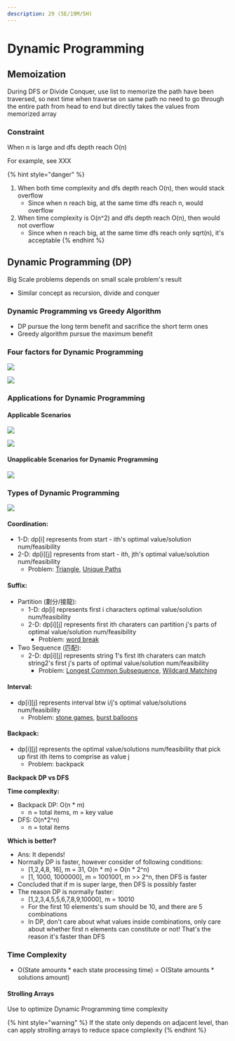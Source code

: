 ```yaml
---
description: 29 (5E/19M/5H)
---
```


# Dynamic Programming

## Memoization

During DFS or Divide Conquer, use list to memorize the path have been traversed, so next time when traverse on same path no need to go through the entire path from head to end but directly takes the values from memorized array 

### Constraint

When n is large and dfs depth reach O\(n\)

For example, see XXX

{% hint style="danger" %}
1. When both time complexity and dfs depth reach O\(n\), then would stack overflow
   * Since when n reach big, at the same time dfs reach n, would overflow 
2. When time complexity is O\(n^2\) and dfs depth reach O\(n\), then would not overflow
   * Since when n reach big, at the same time dfs reach only sqrt\(n\), it's acceptable
{% endhint %}

## Dynamic Programming \(DP\) 

Big Scale problems depends on small scale problem's result

* Similar concept as recursion, divide and conquer

### Dynamic Programming vs Greedy Algorithm

* DP pursue the long term benefit and sacrifice the short term ones
* Greedy algorithm pursue the maximum benefit

### Four factors for Dynamic Programming

![](../../.gitbook/assets/capture%20%281%29.png)

![](../../.gitbook/assets/screen-shot-2021-04-10-at-12.23.16-pm.png)

### Applications for Dynamic Programming

#### Applicable Scenarios

![](../../.gitbook/assets/screen-shot-2021-04-10-at-1.10.04-pm.png)

![](../../.gitbook/assets/screen-shot-2021-04-17-at-9.58.35-pm.png)

#### Unapplicable Scenarios for Dynamic Programming

![](../../.gitbook/assets/screen-shot-2021-04-17-at-10.00.44-pm.png)

### Types of Dynamic Programming 

![](../../.gitbook/assets/screen-shot-2021-04-10-at-1.11.31-pm.png)

#### Coordination:

* 1-D: dp\[i\] represents from start - ith's optimal value/solution num/feasibility
* 2-D: dp\[i\]\[j\] represents from start - ith, jth's optimal value/solution num/feasibility
  * Problem: [Triangle](memoization/109.-triangle-m.md), [Unique Paths](coordination/114.-unique-paths-e.md)

#### Suffix:

* Partition \(劃分/接龍\):
  * 1-D: dp\[i\] represents first i characters optimal value/solution num/feasibility
  * 2-D: dp\[i\]\[j\] represents first ith charaters can partition j's parts of optimal value/solution num/feasibility
    * Problem: [word break](partition/107.-word-break--m.md)
* Two Sequence \(匹配\): 
  * 2-D: dp\[i\]\[j\] represents string 1's first ith charaters can match string2's first j's parts of optimal value/solution num/feasibility
    * Problem: [Longest Common Subsequence](partition/76.-longest-increasing-sequence-m.md), [Wildcard Matching](sequence/192.-wildcard-matching-h.md)

#### Interval:

* dp\[i\]\[j\] represents interval btw i/j's optimal value/solutions num/feasibility
  * Problem: [stone games](interval/472.-stone-game-m.md), [burst balloons](interval/168.-burst-balloons-h.md)

#### Backpack: 

* dp\[i\]\[j\] represents the optimal value/solutions num/feasibility that pick up first ith items to comprise as value j
  * Problem: backpack

**Backpack DP vs DFS**

**Time complexity:** 

* Backpack DP: O\(n \* m\)
  * n = total items, m = key value
* DFS: O\(n\*2^n\)
  * n = total items

**Which is better?**

* Ans: It depends!
* Normally DP is faster, however consider of following conditions:
  * \[1,2,4,8, 16\], m = 31, O\(n \* m\) = O\(n \* 2^n\)
  * \[1, 1000, 1000000\], m = 1001001, m &gt;&gt; 2^n, then DFS is faster 
* Concluded that if m is super large, then DFS is possibly faster
* The reason DP is normally faster:
  * \[1,2,3,4,5,5,6,7,8,9,10000\], m = 10010
  * For the first 10 elements's sum should be 10, and there are 5 combinations
  * In DP, don't care about what values inside combinations, only care about whether first n elements can constitute or not! That's the reason it's faster than DFS

### Time Complexity

* O\(State amounts \* each state processing time\) = O\(State amounts \* solutions amount\)

#### Strolling Arrays 

Use to optimize Dynamic Programming time complexity

{% hint style="warning" %}
If the state only depends on adjacent level, than can apply strolling arrays to reduce space complexity
{% endhint %}

### 

